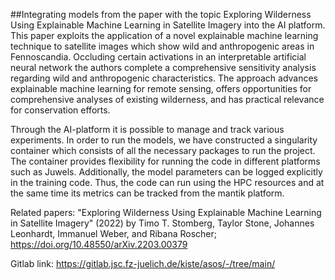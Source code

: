 ##Integrating models from the paper with the topic Exploring Wilderness Using Explainable Machine Learning in Satellite Imagery into the AI platform.
This paper exploits the application of a novel explainable machine learning technique to satellite images which show wild and anthropogenic areas in Fennoscandia. Occluding certain activations in an interpretable artificial neural network the authors complete a comprehensive sensitivity analysis regarding wild and anthropogenic characteristics. The approach advances explainable machine learning for remote sensing, offers opportunities for comprehensive analyses of existing wilderness, and has practical relevance for conservation efforts.

Through the AI-platform it is possible to manage and track various experiments. In order to run the models, we have constructed a singularity container which consists of all the necessary packages to run the project. The container provides flexibility for running the code in different platforms such as Juwels. Additionally, the model parameters can be logged explicitly in the training code. Thus, the code can run using the HPC resources and at the same time its metrics can be tracked from the mantik platform.

Related papers: "Exploring Wilderness Using Explainable Machine Learning in Satellite Imagery" (2022) by Timo T. Stomberg, Taylor Stone, Johannes Leonhardt, Immanuel Weber, and Ribana Roscher; https://doi.org/10.48550/arXiv.2203.00379

Gitlab link: https://gitlab.jsc.fz-juelich.de/kiste/asos/-/tree/main/
